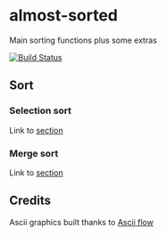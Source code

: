 # almost-sorted

Main sorting functions plus some extras

[![Build Status](https://app.travis-ci.com/GGGGino/almost-sorted.svg?branch=main)](https://app.travis-ci.com/GGGGino/almost-sorted)

## Sort

### Selection sort

Link to [section](src/methods/selectionSort.ts)

### Merge sort

Link to [section](src/methods/mergeSort.ts)

## Credits

Ascii graphics built thanks to [Ascii flow](https://asciiflow.com/)
